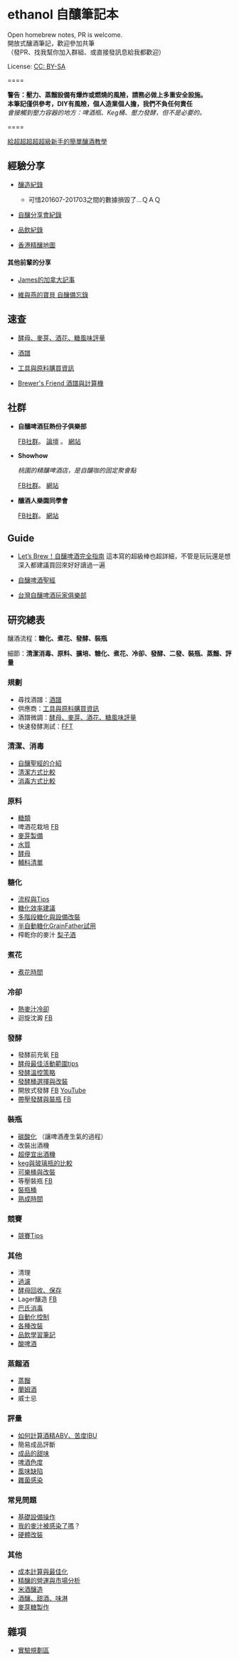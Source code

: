 # ethanol 自釀筆記本
Open homebrew notes, PR is welcome.   
開放式釀酒筆記，歡迎參加共筆  
（發PR、找我幫你加入群組、或直接發訊息給我都歡迎）

License: [CC: BY-SA](https://creativecommons.org/licenses/by-sa/3.0/tw/legalcode) 

====

**警告：壓力、蒸餾設備有爆炸或燃燒的風險，請務必做上多重安全設施。**  
**本筆記僅供參考，DIY有風險，個人造業個人擔，我們不負任何責任**       
*會接觸到壓力容器的地方：啤酒瓶、Keg桶、壓力發酵，但不是必要的。*

====

[給超超超超超級新手的簡單釀酒教學](/VyupvFBdlET#給超超超超超級新手的簡單釀酒教學)

## 經驗分享

* [釀造紀錄](/brewingHistory/)
  * 可惜201607-201703之間的數據損毀了...ＱＡＱ

* [自釀分享會紀錄](自釀分享會紀錄.md)

* [品飲紀錄](品飲紀錄.md)

* [香港精釀地圖](香港精釀地圖.md)

#### 其他前輩的分享
* [James的加拿大記事](http://blog.yam.com/james_tien)

* [維與燕的寶貝 自釀備忘錄](http://jaweyan.blogspot.tw)


## 速查

* [酵母、麥芽、酒花、糖風味評量](酵母-酒花-麥芽-糖風味評量.md)

* [酒譜](酒譜.md)

* [工具與原料購買資訊](原料跟工具購買資訊.md)

* [Brewer's Friend 酒譜與計算機](http://www.brewersfriend.com) 


## 社群

* **自釀啤酒狂熱份子俱樂部**

   [FB社群](https://www.facebook.com/groups/homebrew.tw/)。 
 [論壇](http://www.homebrew-maniacs.is-great.net) 。
 [網站](http://www.homebrew.tw) 


* **Showhow**

  *桃園的精釀啤酒店，是自釀咖的固定聚會點*

   [FB社群](https://www.facebook.com/groups/brewingbeer/?fref=ts)。
 [網站](http://buy.goodbeer.cc/)
 
* **釀酒人樂園同學會**

   [FB社群](https://www.facebook.com/groups/1575006752729316/)。
 [網站](http://www.brewerland.com/)


## Guide

* [Let’s Brew！自釀啤酒完全指南](https://share.readmoo.com/book/682459) 這本寫的超級棒也超詳細，不管是玩玩還是想深入都建議買回來好好讀過一遍

* [自釀啤酒聖經](https://sites.google.com/site/howtobrewtwversion/)  

* [台灣自釀啤酒玩家俱樂部](http://www.homebrew.tw)

## 研究總表

釀酒流程：**糖化、煮花、發酵、裝瓶**

細節：**清潔消毒、原料、擴培、糖化、煮花、冷卻、發酵、二發、裝瓶、蒸餾、評量**

### 規劃

*   尋找酒譜：[酒譜](酒譜.md)
*   供應商：[工具與原料購買資訊](原料跟工具購買資訊.md)
*   酒譜微調：[酵母、麥芽、酒花、糖風味評量](酵母-酒花-麥芽-糖風味評量.md)
*   快速發酵測試：[FFT](https://www.facebook.com/groups/homebrew.tw/permalink/1359456824071622/) 

### 清潔、消毒

*   [自釀聖經的介紹](https://sites.google.com/site/howtobrewtwversion/brewing-your-first-beer-with-malt-extract/ch2/2-2/2-2-3) 
*   [清潔方式比較](清潔方式比較.md)
*   [消毒方式比較](消毒方式比較.md)

### 原料

*   [糖類](糖.md) 
*   啤酒花栽培 [FB](https://www.facebook.com/groups/homebrew.tw/permalink/1256914554325850/)
*   [麥芽製備](麥芽製備.md)
*   [水質](水質.md)
*   [酵母](酵母.md) 
*   [輔料清單](輔料清單.md) 

### 糖化

*   [流程與Tips](糖化流程與Tips.md)
*   [糖化效率建議](糖化效率建議.md)
*   [多階段糖化與設備改裝](多階段糖化與設備改裝.md)
*   [半自動糖化GrainFather試用](試用GrainFather半自動糖化.md)
*   榨乾你的麥汁 [梨子酒](http://www.the-gift-of-wine.com/perry.html)

### 煮花

*   [煮花時間](煮花時間.md) 

### 冷卻

*   [熱麥汁冷卻](熱麥汁冷卻機制.md)
*   迴旋沈澱 [FB](https://www.facebook.com/groups/homebrew.tw/permalink/1533889073295062/) 

### 發酵

*   發酵前充氧 [FB](https://www.facebook.com/groups/homebrew.tw/permalink/1333251356692169/)
*   [酵母最佳活動範圍tips](酵母.md	) 
*   [發酵溫控策略](發酵溫控策略.md)
*   [發酵桶選擇與改裝](發酵桶選擇與改裝.md)
*   開放式發酵 [FB](https://www.facebook.com/groups/homebrew.tw/permalink/1235986213085351/) [YouTube](https://l.facebook.com/l.php?u=https%3A%2F%2Fwww.youtube.com%2Fwatch%3Fv%3DX9xT8DHOZFE&h=NAQED-hPn)
*   [帶壓發酵與裝瓶](帶壓發酵與裝瓶.md) [FB](https://www.facebook.com/groups/homebrew.tw/permalink/1221160357901270/)

### 裝瓶

*   [碳酸化](碳酸化.md) （讓啤酒產生氣的過程）
*   改裝出酒機
*   [超便宜出酒機](https://www.facebook.com/groups/homebrew.tw/permalink/1408238905860080/) 
*   [keg與玻璃瓶的比較](keg與玻璃瓶的比較.md)
*   [可樂桶與改裝](可樂桶改裝.md)
*   等壓裝瓶 [FB](https://www.facebook.com/groups/homebrew.tw/permalink/1545392425478060/) 
*   [裝瓶桶](https://www.facebook.com/groups/homebrew.tw/permalink/1431841270166510/) 
*   [熟成時間](熟成時間.md) 

### 競賽

*   [競賽Tips](競賽Tips.md) 

### 其他

*   清理
*   [過濾](過濾.md) 
*   [酵母回收、保存](酵母.md)  
*   Lager釀造 [FB](https://www.facebook.com/groups/homebrew.tw/permalink/1262000373817268/)
*   [巴氏消毒](https://www.facebook.com/groups/homebrew.tw/permalink/1317849744898997/)
*   [自動化控制](自動化控制.md)
*   [各種改裝](各種改裝.md) 
*   [品飲學習筆記](品飲學習筆記.md) 
*   [酸啤酒](酸啤酒.md) 

### 蒸餾酒

*   [蒸餾](蒸餾.md)
*   [蘭姆酒](蘭姆酒.md)
*   威士忌

### 評量

*   [如何計算酒精ABV、苦度IBU](如何計算酒精ABV-苦度IBU.md)
*   簡易成品評斷
*   [成品的甜味](成品的甜味.md)
*   [啤酒色度](啤酒色度.md)
*   [風味缺陷](風味缺陷.md)
*   [雜菌感染](雜菌感染.md)

### 常見問題

*   [基礎設備操作](基礎設備操作.md)
*   [我的麥汁被感染了嗎](我的麥汁被感染了嗎.md)？
*   [硬體改裝](硬體改裝.md)

### 其他

*   [成本計算與最佳化](成本計算與最佳化.md)
*   [精釀的營運與市場分析](精釀的營運與市場分析.md) 
*   [米酒釀造](米酒釀造.md)
*   [酒釀、甜酒、味淋](http://homeeconomics.pixnet.net/blog/post/66280469-146.%E9%85%92%E9%87%80%E3%80%81%E7%94%9C%E9%85%92%E3%80%81%E5%91%B3%E9%86%82)
*   [麥芽糖製作](http://www.masters.tw/7351/%E7%99%BC%E9%85%B5%E7%9A%84%E7%A7%91%E5%AD%B85) 

## 雜項

*   [實驗規劃區](實驗規劃區.md)
